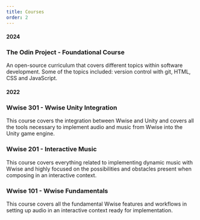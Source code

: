 ```yaml
---
title: Courses
order: 2
---
```


#### 2024
### The Odin Project - Foundational Course
An open-source curriculum that covers different topics within software development.
Some of the topics included: version control with git, HTML, CSS and JavaScript.

#### 2022
### Wwise 301 - Wwise Unity Integration
This course covers the integration between Wwise and Unity and covers all the tools necessary to implement audio and music from Wwise into the Unity game engine.

### Wwise 201 - Interactive Music
This course covers everything related to implementing dynamic music with Wwise and highly focused on the possibilities and obstacles present when composing in an interactive context.

### Wwise 101 - Wwise Fundamentals
This course covers all the fundamental Wwise features and workflows in setting up audio in an interactive context ready for implementation.